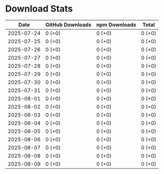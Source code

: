 # Download Stats

| Date       | GitHub Downloads | npm Downloads | Total  |
| ---------- | ---------------- | ------------- | ------ |
| 2025-07-24 | 0 (+0)           | 0 (+0)        | 0 (+0) |
| 2025-07-25 | 0 (+0)           | 0 (+0)        | 0 (+0) |
| 2025-07-26 | 0 (+0)           | 0 (+0)        | 0 (+0) |
| 2025-07-27 | 0 (+0)           | 0 (+0)        | 0 (+0) |
| 2025-07-28 | 0 (+0)           | 0 (+0)        | 0 (+0) |
| 2025-07-29 | 0 (+0)           | 0 (+0)        | 0 (+0) |
| 2025-07-30 | 0 (+0)           | 0 (+0)        | 0 (+0) |
| 2025-07-31 | 0 (+0)           | 0 (+0)        | 0 (+0) |
| 2025-08-01 | 0 (+0)           | 0 (+0)        | 0 (+0) |
| 2025-08-02 | 0 (+0)           | 0 (+0)        | 0 (+0) |
| 2025-08-03 | 0 (+0)           | 0 (+0)        | 0 (+0) |
| 2025-08-04 | 0 (+0)           | 0 (+0)        | 0 (+0) |
| 2025-08-05 | 0 (+0)           | 0 (+0)        | 0 (+0) |
| 2025-08-06 | 0 (+0)           | 0 (+0)        | 0 (+0) |
| 2025-08-07 | 0 (+0)           | 0 (+0)        | 0 (+0) |
| 2025-08-08 | 0 (+0)           | 0 (+0)        | 0 (+0) |
| 2025-08-09 | 0 (+0)           | 0 (+0)        | 0 (+0) |
